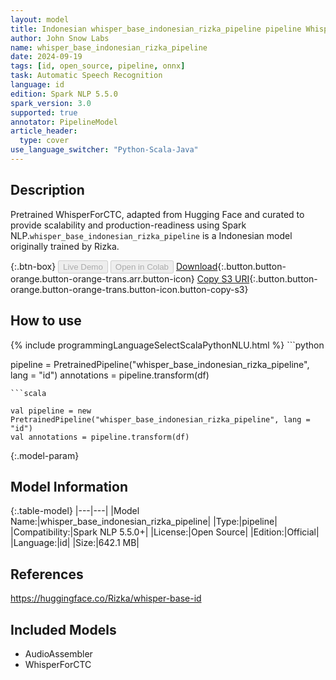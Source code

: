 ```yaml
---
layout: model
title: Indonesian whisper_base_indonesian_rizka_pipeline pipeline WhisperForCTC from Rizka
author: John Snow Labs
name: whisper_base_indonesian_rizka_pipeline
date: 2024-09-19
tags: [id, open_source, pipeline, onnx]
task: Automatic Speech Recognition
language: id
edition: Spark NLP 5.5.0
spark_version: 3.0
supported: true
annotator: PipelineModel
article_header:
  type: cover
use_language_switcher: "Python-Scala-Java"
---
```


## Description

Pretrained WhisperForCTC, adapted from Hugging Face and curated to provide scalability and production-readiness using Spark NLP.`whisper_base_indonesian_rizka_pipeline` is a Indonesian model originally trained by Rizka.

{:.btn-box}
<button class="button button-orange" disabled>Live Demo</button>
<button class="button button-orange" disabled>Open in Colab</button>
[Download](https://s3.amazonaws.com/auxdata.johnsnowlabs.com/public/models/whisper_base_indonesian_rizka_pipeline_id_5.5.0_3.0_1726759830534.zip){:.button.button-orange.button-orange-trans.arr.button-icon}
[Copy S3 URI](s3://auxdata.johnsnowlabs.com/public/models/whisper_base_indonesian_rizka_pipeline_id_5.5.0_3.0_1726759830534.zip){:.button.button-orange.button-orange-trans.button-icon.button-copy-s3}

## How to use



<div class="tabs-box" markdown="1">
{% include programmingLanguageSelectScalaPythonNLU.html %}
```python

pipeline = PretrainedPipeline("whisper_base_indonesian_rizka_pipeline", lang = "id")
annotations =  pipeline.transform(df)   

```
```scala

val pipeline = new PretrainedPipeline("whisper_base_indonesian_rizka_pipeline", lang = "id")
val annotations = pipeline.transform(df)

```
</div>

{:.model-param}
## Model Information

{:.table-model}
|---|---|
|Model Name:|whisper_base_indonesian_rizka_pipeline|
|Type:|pipeline|
|Compatibility:|Spark NLP 5.5.0+|
|License:|Open Source|
|Edition:|Official|
|Language:|id|
|Size:|642.1 MB|

## References

https://huggingface.co/Rizka/whisper-base-id

## Included Models

- AudioAssembler
- WhisperForCTC